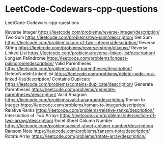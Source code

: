 # LeetCode-Codewars-cpp-questions
LeetCode-Codewars-cpp-questions

Reverse Integer             https://leetcode.com/problems/reverse-integer/description/
Two Sum                     https://leetcode.com/problems/two-sum/description/
Get Sum                     https://leetcode.com/problems/sum-of-two-integers/description/
Reverse String              https://leetcode.com/problems/reverse-string/discuss/
Reverse Linked List         https://leetcode.com/problems/reverse-linked-list/description/
Longest Palindrome          https://leetcode.com/problems/longest-palindrome/description/
Valid Parentheses           https://leetcode.com/problems/valid-parentheses/description/
DeleteNodeInLinkedList      https://leetcode.com/problems/delete-node-in-a-linked-list/description/
Contains Duplicate          https://leetcode.com/problems/contains-duplicate/description/
Generate Parentheses        https://leetcode.com/problems/generate-parentheses/description/
Valid Anagram               https://leetcode.com/problems/valid-anagram/description/
Roman to Integer            https://leetcode.com/problems/roman-to-integer/description/
Relative Ranks              https://leetcode.com/problems/relative-ranks/description/
Intersection of Two Arrays  https://leetcode.com/problems/intersection-of-two-arrays/description/
Excel Sheet Column Number   https://leetcode.com/problems/excel-sheet-column-number/description/
Ransom Note                 https://leetcode.com/problems/ransom-note/description/
Rotate Array                https://leetcode.com/problems/rotate-array/description/